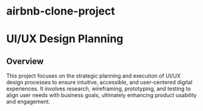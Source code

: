 # airbnb-clone-project
# UI/UX Design Planning

## Overview

This project focuses on the strategic planning and execution of UI/UX design processes to ensure intuitive, accessible, and user-centered digital experiences. It involves research, wireframing, prototyping, and testing to align user needs with business goals, ultimately enhancing product usability and engagement.


